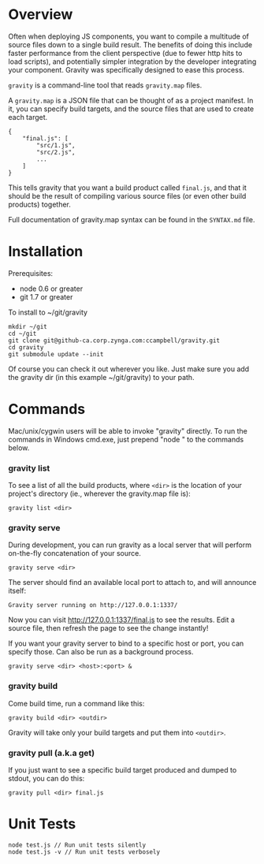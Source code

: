 Overview
========

Often when deploying JS components, you want to compile a multitude of source
files down to a single build result.  The benefits of doing this include faster
performance from the client perspective (due to fewer http hits to load
scripts), and potentially simpler integration by the developer integrating your
component. Gravity was specifically designed to ease this process.

`gravity` is a command-line tool that reads `gravity.map` files.

A `gravity.map` is a JSON file that can be thought of as a project manifest.  In
it, you can specify build targets, and the source files that are used to create
each target.

	{
		"final.js": [
			"src/1.js",
			"src/2.js",
			...
		]
	}

This tells gravity that you want a build product called `final.js`, and that it
should be the result of compiling various source files (or even other build
products) together.

Full documentation of gravity.map syntax can be found in the `SYNTAX.md` file.


Installation
============

Prerequisites:

 - node 0.6 or greater
 - git 1.7 or greater

To install to ~/git/gravity

	mkdir ~/git
	cd ~/git
	git clone git@github-ca.corp.zynga.com:ccampbell/gravity.git
	cd gravity
	git submodule update --init

Of course you can check it out wherever you like.  Just make sure you add the
gravity dir (in this example ~/git/gravity) to your path.


Commands
========

Mac/unix/cygwin users will be able to invoke "gravity" directly.  To run the
commands in Windows cmd.exe, just prepend "node " to the commands below.

### gravity list

To see a list of all the build products, where `<dir>` is the location of your
project's directory (ie., wherever the gravity.map file is):

	gravity list <dir>


### gravity serve

During development, you can run gravity as a local server that will perform
on-the-fly concatenation of your source.

	gravity serve <dir>

The server should find an available local port to attach to, and will announce
itself:

	Gravity server running on http://127.0.0.1:1337/

Now you can visit http://127.0.0.1:1337/final.js to see the results.  Edit a
source file, then refresh the page to see the change instantly!

If you want your gravity server to bind to a specific host or port, you can
specify those.  Can also be run as a background process.

	gravity serve <dir> <host>:<port> &


### gravity build

Come build time, run a command like this:

	gravity build <dir> <outdir>

Gravity will take only your build targets and put them into `<outdir>`.


### gravity pull (a.k.a get)

If you just want to see a specific build target produced and dumped to stdout,
you can do this:

	gravity pull <dir> final.js


Unit Tests
==========

	node test.js // Run unit tests silently
	node test.js -v // Run unit tests verbosely
